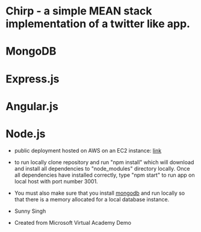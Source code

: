 # Chirp - a simple MEAN stack implementation of a twitter like app.

# MongoDB
# Express.js
# Angular.js
# Node.js


* public deployment hosted on AWS on an EC2 instance: [link](http://ec2-54-88-173-78.compute-1.amazonaws.com:3001)
* to run locally clone repository and run "npm install" which will download and install all dependencies to "node_modules" directory locally. Once all dependencies have installed correctly, type "npm start" to run app on local host with port number 3001.
* You must also make sure that you install [mongodb](https://www.mongodb.com/) and run locally so that there is a memory allocated for a local database instance.

* Sunny Singh
* Created from Microsoft Virtual Academy Demo
